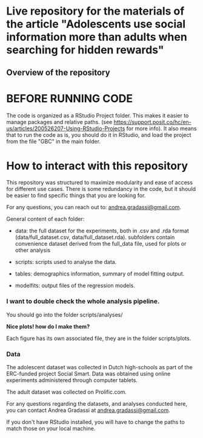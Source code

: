 # Live repository for the materials of the article "Adolescents use social information more than adults when searching for hidden rewards"

## Overview of the repository

# BEFORE RUNNING CODE
The code is organized as a RStudio Project folder. This makes it easier to manage packages and relative paths. (see https://support.posit.co/hc/en-us/articles/200526207-Using-RStudio-Projects for more info). It also means that to run the code as is, you should do it
in RStudio, and load the project from the file "GBC" in the main folder.

# How to interact with this repository

This repository was structured to maximize modularity and ease of access
for different use cases. There is some redundancy in the code, but it
should be easier to find specific things that you are looking for.

For any questions, you can reach out to: andrea.gradassi@gmail.com.

General content of each folder:

- data: the full dataset for the experiments, both in .csv and .rda format (data/full_dataset.csv, data/full_dataset.rda). subfolders contain convenience dataset derived from the full_data file, used for plots or other analysis

- scripts: scripts used to analyse the data.

- tables: demographics information, summary of model fitting output.

- modelfits: output files of the regression models. 

### I want to double check the whole analysis pipeline.

You should go into the folder scripts/analyses/

**Nice plots! how do I make them?**

Each figure has its own associated file, they are in the folder
scripts/plots.

### Data

The adolescent dataset was collected in Dutch high-schools as part of the ERC-funded project Social Smart.
Data was obtained using online experiments administered through computer tablets. 

The adult dataset was collected on Prolific.com.

For any questions regarding the datasets, and analyses conducted here, you can contact Andrea Gradassi at andrea.gradassi@gmail.com.

If you don't have RStudio installed, you will have to change the paths to match those on your local machine.

